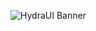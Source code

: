 ![HydraUI Banner](https://user-images.githubusercontent.com/24228836/228085581-898437a0-abe4-44e4-a3b8-60e5053f62a5.png)
